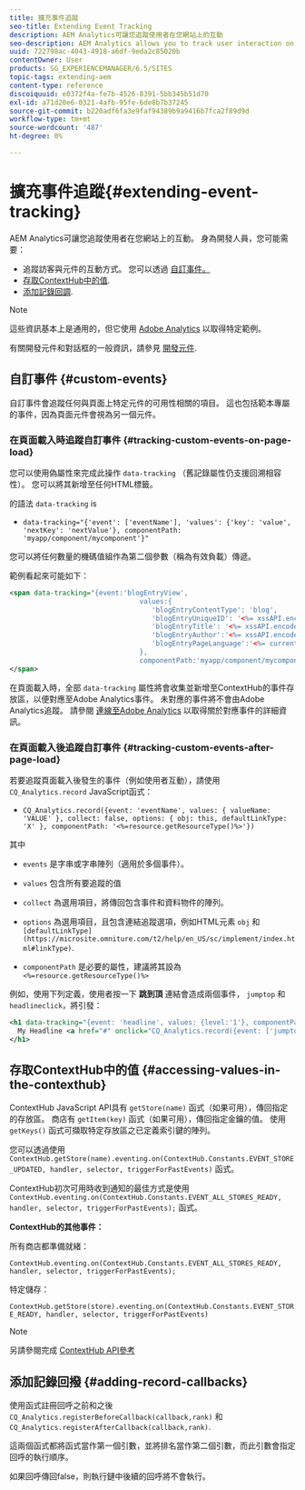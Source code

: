 ```yaml
---
title: 擴充事件追蹤
seo-title: Extending Event Tracking
description: AEM Analytics可讓您追蹤使用者在您網站上的互動
seo-description: AEM Analytics allows you to track user interaction on your website
uuid: 722798ac-4043-4918-a6df-9eda2c85020b
contentOwner: User
products: SG_EXPERIENCEMANAGER/6.5/SITES
topic-tags: extending-aem
content-type: reference
discoiquuid: e0372f4a-fe7b-4526-8391-5bb345b51d70
exl-id: a71d20e6-0321-4afb-95fe-6de8b7b37245
source-git-commit: b220adf6fa3e9faf94389b9a9416b7fca2f89d9d
workflow-type: tm+mt
source-wordcount: '487'
ht-degree: 0%

---
```


# 擴充事件追蹤{#extending-event-tracking}

AEM Analytics可讓您追蹤使用者在您網站上的互動。 身為開發人員，您可能需要：

* 追蹤訪客與元件的互動方式。 您可以透過 [自訂事件。](#custom-events)
* [存取ContextHub中的值](/help/sites-developing/extending-analytics.md#accessing-values-in-the-contexthub).
* [添加記錄回調](#adding-record-callbacks).

>[!NOTE]
>
>這些資訊基本上是通用的，但它使用 [Adobe Analytics](/help/sites-administering/adobeanalytics.md) 以取得特定範例。
>
>有關開發元件和對話框的一般資訊，請參見 [開發元件](/help/sites-developing/components.md).

## 自訂事件 {#custom-events}

自訂事件會追蹤任何與頁面上特定元件的可用性相關的項目。 這也包括範本專屬的事件，因為頁面元件會視為另一個元件。

### 在頁面載入時追蹤自訂事件 {#tracking-custom-events-on-page-load}

您可以使用偽屬性來完成此操作 `data-tracking` （舊記錄屬性仍支援回溯相容性）。 您可以將其新增至任何HTML標籤。

的語法 `data-tracking` is

* `data-tracking="{'event': ['eventName'], 'values': {'key': 'value', 'nextKey': 'nextValue'}, componentPath: 'myapp/component/mycomponent'}"`

您可以將任何數量的機碼值組作為第二個參數（稱為有效負載）傳遞。

範例看起來可能如下：

```xml
<span data-tracking="{event:'blogEntryView',
                                values:{
                                   'blogEntryContentType': 'blog',
                                   'blogEntryUniqueID': '<%= xssAPI.encodeForJSString(entry.getId()) %>',
                                   'blogEntryTitle': '<%= xssAPI.encodeForJSString(entry.getTitle()) %>',
                                   'blogEntryAuthor':'<%= xssAPI.encodeForJSString(entry.getAuthor()) %>',
                                   'blogEntryPageLanguage':'<%= currentPage.getLanguage(true) %>'
                                },
                                componentPath:'myapp/component/mycomponent'}">
</span>
```

在頁面載入時，全部 `data-tracking` 屬性將會收集並新增至ContextHub的事件存放區，以便對應至Adobe Analytics事件。 未對應的事件將不會由Adobe Analytics追蹤。 請參閱 [連線至Adobe Analytics](/help/sites-administering/adobeanalytics.md) 以取得關於對應事件的詳細資訊。

### 在頁面載入後追蹤自訂事件 {#tracking-custom-events-after-page-load}

若要追蹤頁面載入後發生的事件（例如使用者互動），請使用 `CQ_Analytics.record` JavaScript函式：

* `CQ_Analytics.record({event: 'eventName', values: { valueName: 'VALUE' }, collect: false, options: { obj: this, defaultLinkType: 'X' }, componentPath: '<%=resource.getResourceType()%>'})`

其中

* `events` 是字串或字串陣列（適用於多個事件）。

* `values` 包含所有要追蹤的值
* `collect` 為選用項目，將傳回包含事件和資料物件的陣列。
* `options` 為選用項目，且包含連結追蹤選項，例如HTML元素 `obj` 和 ` [defaultLinkType](https://microsite.omniture.com/t2/help/en_US/sc/implement/index.html#linkType)`.

* `componentPath` 是必要的屬性，建議將其設為 `<%=resource.getResourceType()%>`

例如，使用下列定義，使用者按一下 **跳到頂** 連結會造成兩個事件， `jumptop` 和 `headlineclick`，將引發：

```xml
<h1 data-tracking="{event: 'headline', values: {level:'1'}, componentPath: '<%=resource.getResourceType()%>'}">
  My Headline <a href="#" onclick="CQ_Analytics.record({event: ['jumptop','headlineclick'],  values: {level:'1'}, componentPath: '<%=resource.getResourceType()%>'})">Jump to top</a>
</h1>
```

## 存取ContextHub中的值 {#accessing-values-in-the-contexthub}

ContextHub JavaScript API具有 `getStore(name)` 函式（如果可用），傳回指定的存放區。 商店有 `getItem(key)` 函式（如果可用），傳回指定金鑰的值。 使用 `getKeys()` 函式可擷取特定存放區之已定義索引鍵的陣列。

您可以透過使用 `ContextHub.getStore(name).eventing.on(ContextHub.Constants.EVENT_STORE_UPDATED, handler, selector, triggerForPastEvents)` 函式。

ContextHub初次可用時收到通知的最佳方式是使用 `ContextHub.eventing.on(ContextHub.Constants.EVENT_ALL_STORES_READY, handler, selector, triggerForPastEvents);` 函式。

**ContextHub的其他事件：**

所有商店都準備就緒：

`ContextHub.eventing.on(ContextHub.Constants.EVENT_ALL_STORES_READY, handler, selector, triggerForPastEvents);`

特定儲存：

`ContextHub.getStore(store).eventing.on(ContextHub.Constants.EVENT_STORE_READY, handler, selector, triggerForPastEvents)`

>[!NOTE]
>
>另請參閱完成 [ContextHub API參考](https://helpx.adobe.com/experience-manager/6-5/sites/developing/using/contexthub-api.html#ContextHubJavascriptAPIReference)

## 添加記錄回撥 {#adding-record-callbacks}

使用函式註冊回呼之前和之後 `CQ_Analytics.registerBeforeCallback(callback,rank)` 和 `CQ_Analytics.registerAfterCallback(callback,rank)`.

這兩個函式都將函式當作第一個引數，並將排名當作第二個引數，而此引數會指定回呼的執行順序。

如果回呼傳回false，則執行鏈中後續的回呼將不會執行。
